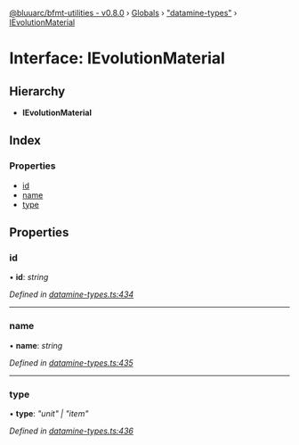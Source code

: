 [@bluuarc/bfmt-utilities - v0.8.0](../README.md) › [Globals](../globals.md) › ["datamine-types"](../modules/_datamine_types_.md) › [IEvolutionMaterial](_datamine_types_.ievolutionmaterial.md)

# Interface: IEvolutionMaterial

## Hierarchy

* **IEvolutionMaterial**

## Index

### Properties

* [id](_datamine_types_.ievolutionmaterial.md#id)
* [name](_datamine_types_.ievolutionmaterial.md#name)
* [type](_datamine_types_.ievolutionmaterial.md#type)

## Properties

###  id

• **id**: *string*

*Defined in [datamine-types.ts:434](https://github.com/BluuArc/bfmt-utilities/blob/master/src/datamine-types.ts#L434)*

___

###  name

• **name**: *string*

*Defined in [datamine-types.ts:435](https://github.com/BluuArc/bfmt-utilities/blob/master/src/datamine-types.ts#L435)*

___

###  type

• **type**: *"unit" | "item"*

*Defined in [datamine-types.ts:436](https://github.com/BluuArc/bfmt-utilities/blob/master/src/datamine-types.ts#L436)*
